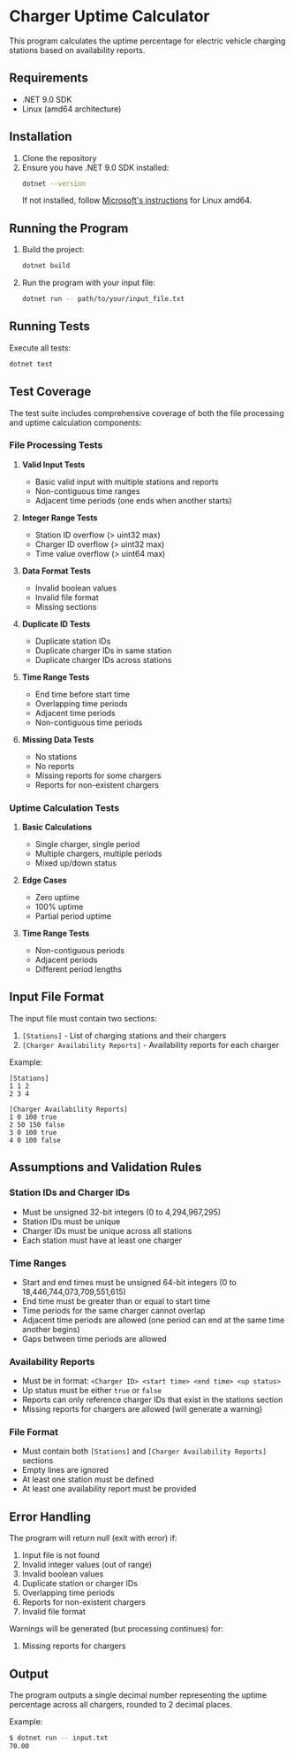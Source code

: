 # Charger Uptime Calculator

This program calculates the uptime percentage for electric vehicle charging stations based on availability reports.

## Requirements

- .NET 9.0 SDK
- Linux (amd64 architecture)

## Installation

1. Clone the repository
2. Ensure you have .NET 9.0 SDK installed:
   ```bash
   dotnet --version
   ```
   If not installed, follow [Microsoft's instructions](https://dotnet.microsoft.com/download/dotnet/9.0) for Linux amd64.

## Running the Program

1. Build the project:
   ```bash
   dotnet build
   ```

2. Run the program with your input file:
   ```bash
   dotnet run -- path/to/your/input_file.txt
   ```

## Running Tests

Execute all tests:
```bash
dotnet test
```

## Test Coverage

The test suite includes comprehensive coverage of both the file processing and uptime calculation components:

### File Processing Tests
1. **Valid Input Tests**
   - Basic valid input with multiple stations and reports
   - Non-contiguous time ranges
   - Adjacent time periods (one ends when another starts)

2. **Integer Range Tests**
   - Station ID overflow (> uint32 max)
   - Charger ID overflow (> uint32 max)
   - Time value overflow (> uint64 max)

3. **Data Format Tests**
   - Invalid boolean values
   - Invalid file format
   - Missing sections

4. **Duplicate ID Tests**
   - Duplicate station IDs
   - Duplicate charger IDs in same station
   - Duplicate charger IDs across stations

5. **Time Range Tests**
   - End time before start time
   - Overlapping time periods
   - Adjacent time periods
   - Non-contiguous time periods

6. **Missing Data Tests**
   - No stations
   - No reports
   - Missing reports for some chargers
   - Reports for non-existent chargers

### Uptime Calculation Tests
1. **Basic Calculations**
   - Single charger, single period
   - Multiple chargers, multiple periods
   - Mixed up/down status

2. **Edge Cases**
   - Zero uptime
   - 100% uptime
   - Partial period uptime

3. **Time Range Tests**
   - Non-contiguous periods
   - Adjacent periods
   - Different period lengths

## Input File Format

The input file must contain two sections:

1. `[Stations]` - List of charging stations and their chargers
2. `[Charger Availability Reports]` - Availability reports for each charger

Example:
```
[Stations]
1 1 2
2 3 4

[Charger Availability Reports]
1 0 100 true
2 50 150 false
3 0 100 true
4 0 100 false
```

## Assumptions and Validation Rules

### Station IDs and Charger IDs
- Must be unsigned 32-bit integers (0 to 4,294,967,295)
- Station IDs must be unique
- Charger IDs must be unique across all stations
- Each station must have at least one charger

### Time Ranges
- Start and end times must be unsigned 64-bit integers (0 to 18,446,744,073,709,551,615)
- End time must be greater than or equal to start time
- Time periods for the same charger cannot overlap
- Adjacent time periods are allowed (one period can end at the same time another begins)
- Gaps between time periods are allowed

### Availability Reports
- Must be in format: `<Charger ID> <start time> <end time> <up status>`
- Up status must be either `true` or `false`
- Reports can only reference charger IDs that exist in the stations section
- Missing reports for chargers are allowed (will generate a warning)

### File Format
- Must contain both `[Stations]` and `[Charger Availability Reports]` sections
- Empty lines are ignored
- At least one station must be defined
- At least one availability report must be provided

## Error Handling

The program will return null (exit with error) if:
1. Input file is not found
2. Invalid integer values (out of range)
3. Invalid boolean values
4. Duplicate station or charger IDs
5. Overlapping time periods
6. Reports for non-existent chargers
7. Invalid file format

Warnings will be generated (but processing continues) for:
1. Missing reports for chargers

## Output

The program outputs a single decimal number representing the uptime percentage across all chargers, rounded to 2 decimal places.

Example:
```bash
$ dotnet run -- input.txt
70.00
``` 
